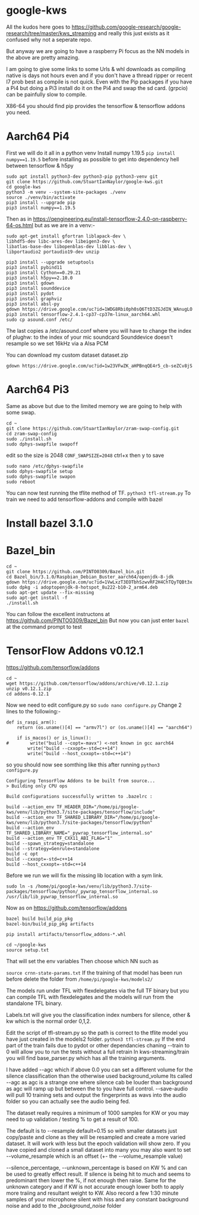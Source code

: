 # google-kws

All the kudos here goes to https://github.com/google-research/google-research/tree/master/kws_streaming and really this just exists as it confused why not a seperate repo.

But anyway we are going to have a raspberry Pi focus as the NN models in the above are pretty amazing.

I am going to give some links to some Urls & whl downloads as compiling native is days not hours even and if you don't have a thread ripper or recent I7 prob best as compile is not quick.
Even with the Pip packages if you have a Pi4 but doing a Pi3 install do it on the Pi4 and swap the sd card. (grpcio) can be painfully slow to compile.

X86-64 you should find pip provides the tensorflow & tensorflow addons you need.

# Aarch64 Pi4

First we will do it all in a python venv
Install numpy 1.19.5 `pip install numpy==1.19.5` before installing as possible to get into dependency hell between tensorflow & h5py
```
sudo apt install python3-dev python3-pip python3-venv git
git clone https://github.com/StuartIanNaylor/google-kws.git
cd google-kws
python3 -m venv --system-site-packages ./venv
source ./venv/bin/activate
pip3 install --upgrade pip
pip3 install numpy==1.19.5
```
Then as in https://qengineering.eu/install-tensorflow-2.4.0-on-raspberry-64-os.html but as we are in a venv:-
```
sudo apt-get install gfortran liblapack-dev \
libhdf5-dev libc-ares-dev libeigen3-dev \
libatlas-base-dev libopenblas-dev libblas-dev \
libportaudio2 portaudio19-dev unzip

pip3 install --upgrade setuptools
pip3 install pybind11
pip3 install Cython==0.29.21
pip3 install h5py==2.10.0
pip3 install gdown
pip3 install sounddevice
pip3 install pydot
pip3 install graphviz
pip3 install absl-py
gdown https://drive.google.com/uc?id=1WDG8Rbi0ph0sQ6TtD3ZGJdIN_WAnugLO
pip3 install tensorflow-2.4.1-cp37-cp37m-linux_aarch64.whl
sudo cp asound.conf /etc/
```
The last copies a /etc/asound.conf where you will have to change the index of plughw: to the index of your mic soundcard
Sounddevice doesn't resample so we set 16kHz via a Alsa PCM

You can download my custom dataset dataset.zip
```
gdown https://drive.google.com/uc?id=1w23VFwZK_aHPBnqQE4r5_cb-seZCv8jS
```

# Aarch64 Pi3
Same as above but due to the limited memory we are going to help with some swap.
```
cd ~
git clone https://github.com/StuartIanNaylor/zram-swap-config.git
cd zram-swap-config
sudo ./install.sh
sudo dphys-swapfile swapoff
```
edit so the size is 2048 `CONF_SWAPSIZE=2048` ctrl+x then y to save
```
sudo nano /etc/dphys-swapfile
sudo dphys-swapfile setup
sudo dphys-swapfile swapon
sudo reboot
```

You can now test running the tflite method of TF.
`python3 tfl-stream.py`
To train we need to add tensorflow-addons and compile with bazel

# Install bazel 3.1.0
# Bazel_bin
```
cd ~
git clone https://github.com/PINTO0309/Bazel_bin.git
cd Bazel_bin/3.1.0/Raspbian_Debian_Buster_aarch64/openjdk-8-jdk
gdown https://drive.google.com/uc?id=1VwLxzT3EOTbhSzwvRF2H4ChTQyTQBt3x
sudo dpkg -i adoptopenjdk-8-hotspot_8u222-b10-2_arm64.deb
sudo apt-get update --fix-missing
sudo apt-get install -f
./install.sh
```
You can follow the excellent instructons at https://github.com/PINTO0309/Bazel_bin
But now you can just enter `bazel` at the command prompt to test



# TensorFlow Addons v0.12.1
https://github.com/tensorflow/addons

```
cd ~
wget https://github.com/tensorflow/addons/archive/v0.12.1.zip
unzip v0.12.1.zip
cd addons-0.12.1
```
Now we need to edit configure.py so `sudo nano configure.py`
Change 2 lines to the following:-
```
def is_raspi_arm():
    return (os.uname()[4] == "armv7l") or (os.uname()[4] == "aarch64")  
    
    if is_macos() or is_linux():
#        write("build --copt=-mavx") <-not known in gcc aarch64 
        write("build --cxxopt=-std=c++14")
        write("build --host_cxxopt=-std=c++14")
```
so you should now see somthing like this after running `python3 configure.py`
```
Configuring TensorFlow Addons to be built from source...
> Building only CPU ops

Build configurations successfully written to .bazelrc :

build --action_env TF_HEADER_DIR="/home/pi/google-kws/venv/lib/python3.7/site-packages/tensorflow/include"
build --action_env TF_SHARED_LIBRARY_DIR="/home/pi/google-kws/venv/lib/python3.7/site-packages/tensorflow/python"
build --action_env TF_SHARED_LIBRARY_NAME="_pywrap_tensorflow_internal.so"
build --action_env TF_CXX11_ABI_FLAG="1"
build --spawn_strategy=standalone
build --strategy=Genrule=standalone
build -c opt
build --cxxopt=-std=c++14
build --host_cxxopt=-std=c++14
```
Before we run we will fix the missing lib location with a sym link.
```
sudo ln -s /home/pi/google-kws/venv/lib/python3.7/site-packages/tensorflow/python/_pywrap_tensorflow_internal.so /usr/lib/lib_pywrap_tensorflow_internal.so
```
Now as on https://github.com/tensorflow/addons
```
bazel build build_pip_pkg
bazel-bin/build_pip_pkg artifacts

pip install artifacts/tensorflow_addons-*.whl
```
```
cd ~/google-kws
source setup.txt
```
That will set the env variables
Then choose which NN such as

`source crnn-state-params.txt`
If the training of that model has been run before delete the folder from
`/home/pi/google-kws/models2/`

The models run under TFL with flexdelegates via the full TF binary but you can compile TFL with flexdelegates and the models will run from the standalone TFL binary.


Labels.txt will give you the classification index numbers for silence, other & kw which is the normal order 0,1,2.

Edit the script of tfl-stream.py so the path is correct to the tflite model you have just created in the models2 folder.
`python3 tfl-stream.py`
If the end part of the train fails due to pydot or other dependancies chaning --train to 0 will allow you to run the tests without a full retrain
In kws-streaming/train you will find base_parser.py which has all the training arguments.

I have added --agc which if above 0.0 you can set a different volume for the silence classification than the otherwise used background_volume
Its called --agc as agc is a strange one where silence cab be louder than background as agc will ramp up but between the to you have full control.
--save-audio will pull 10 training sets and output the fingerprints as wavs into the audio folder so you can actually see the audio being fed.

The dataset really requires a minimum of 1000 samples for KW or you may need to up validation / testing % to get a result of 100.

The default is to --resample default=0.15 so with smaller datasets just copy/paste and clone as they will be resampled and create a more varied dataset.
It will work with less but the epoch validation will show zero.
If you have copied and cloned a small dataset into many you may also want to set --volume_resample which is an offset (+- the --volume_resample value)

--silence_percentage, --unknown_percentage is based on KW % and can be used to greatly effect result.
If silence is being hit to much and seems to predominant then lower the %, if not enough then raise.
Same for the unknown category and if KW is not accurate enough lower both to apply more traiing and resultant weight to KW.
Also record a few 1:30 minute samples of your microphone silent with hiss and any constant background noise and add to the __background_noise_ folder

